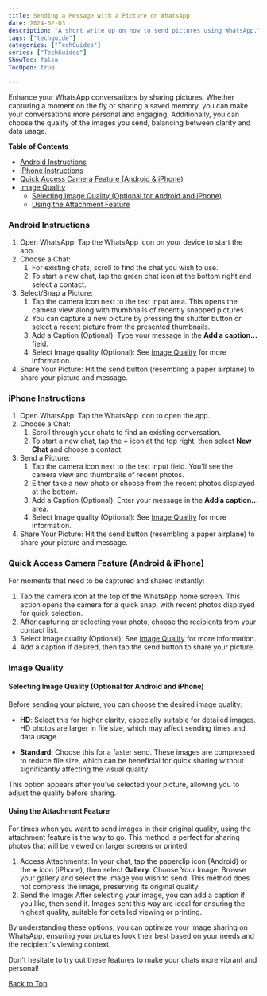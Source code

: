 ```yaml
---
title: Sending a Message with a Picture on WhatsApp
date: 2024-02-03
description: "A short write up on how to send pictures using WhatsApp."
tags: ["techguide"]
categories: ["TechGuides"]
series: ["TechGuides"]
ShowToc: false
TocOpen: true

---
```


Enhance your WhatsApp conversations by sharing pictures. Whether capturing a moment on the fly or sharing a saved memory, you can make your conversations more personal and engaging. Additionally, you can choose the quality of the images you send, balancing between clarity and data usage.

**Table of Contents**

- [Android Instructions](#android-instructions)
- [iPhone Instructions](#iphone-instructions)
- [Quick Access Camera Feature (Android \& iPhone)](#quick-access-camera-feature-android--iphone)
- [Image Quality](#image-quality)
  - [Selecting Image Quality (Optional for Android and iPhone)](#selecting-image-quality-optional-for-android-and-iphone)
  - [Using the Attachment Feature](#using-the-attachment-feature)

### Android Instructions

1. Open WhatsApp: Tap the WhatsApp icon on your device to start the app.
2. Choose a Chat:
   1. For existing chats, scroll to find the chat you wish to use.
   2. To start a new chat, tap the green chat icon at the bottom right and select a contact.
3. Select/Snap a Picture:
   1. Tap the camera icon next to the text input area. This opens the camera view along with thumbnails of recently snapped pictures.
   2. You can capture a new picture by pressing the shutter button or select a recent picture from the presented thumbnails.
   3. Add a Caption (Optional): Type your message in the **Add a caption…** field.
   4. Select Image quality (Optional): See [Image Quality](#image-quality) for more information.
4. Share Your Picture: Hit the send button (resembling a paper airplane) to share your picture and message.

### iPhone Instructions

1. Open WhatsApp: Tap the WhatsApp icon to open the app.
2. Choose a Chat:
   1. Scroll through your chats to find an existing conversation.
   2. To start a new chat, tap the **+** icon at the top right, then select **New Chat** and choose a contact.
3. Send a Picture:
   1. Tap the camera icon next to the text input field. You'll see the camera view and thumbnails of recent photos.
   2. Either take a new photo or choose from the recent photos displayed at the bottom.
   3. Add a Caption (Optional): Enter your message in the **Add a caption…** area.
   4. Select Image quality (Optional): See [Image Quality](#image-quality) for more information.
4. Share Your Picture: Hit the send button (resembling a paper airplane) to share your picture and message.

### Quick Access Camera Feature (Android & iPhone)

For moments that need to be captured and shared instantly:

1. Tap the camera icon at the top of the WhatsApp home screen. This action opens the camera for a quick snap, with recent photos displayed for quick selection.
2. After capturing or selecting your photo, choose the recipients from your contact list.
3. Select Image quality (Optional): See [Image Quality](#image-quality) for more information.
4. Add a caption if desired, then tap the send button to share your picture.

### Image Quality

#### Selecting Image Quality (Optional for Android and iPhone)

Before sending your picture, you can choose the desired image quality:

- **HD**: Select this for higher clarity, especially suitable for detailed images. HD photos are larger in file size, which may affect sending times and data usage.

- **Standard**: Choose this for a faster send. These images are compressed to reduce file size, which can be beneficial for quick sharing without significantly affecting the visual quality.

This option appears after you've selected your picture, allowing you to adjust the quality before sharing.

#### Using the Attachment Feature

For times when you want to send images in their original quality, using the attachment feature is the way to go. This method is perfect for sharing photos that will be viewed on larger screens or printed:

1. Access Attachments: In your chat, tap the paperclip icon (Android) or the **+** icon (iPhone), then select **Gallery**.
Choose Your Image: Browse your gallery and select the image you wish to send. This method does not compress the image, preserving its original quality.
2. Send the Image: After selecting your image, you can add a caption if you like, then send it. Images sent this way are ideal for ensuring the highest quality, suitable for detailed viewing or printing.

By understanding these options, you can optimize your image sharing on WhatsApp, ensuring your pictures look their best based on your needs and the recipient's viewing context.

Don't hesitate to try out these features to make your chats more vibrant and personal!


[Back to Top](#top)
